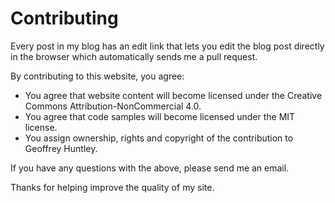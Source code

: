 # Contributing
Every post in my blog has an edit link that lets you edit the blog post directly in the browser which automatically sends me a pull request.

By contributing to this website, you agree:
* You agree that website content will become licensed under the Creative Commons Attribution-NonCommercial 4.0.
* You agree that code samples will become licensed under the MIT license.
* You assign ownership, rights and copyright of the contribution to Geoffrey Huntley.

If you have any questions with the above, please send me an email.

Thanks for helping improve the quality of my site.